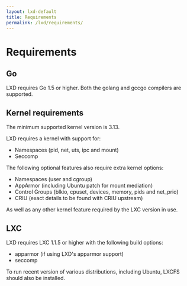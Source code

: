 ```yaml
---
layout: lxd-default
title: Requirements
permalink: /lxd/requirements/
---
```

# Requirements
## Go

LXD requires Go 1.5 or higher.
Both the golang and gccgo compilers are supported.

## Kernel requirements
The minimum supported kernel version is 3.13.

LXD requires a kernel with support for:
 * Namespaces (pid, net, uts, ipc and mount)
 * Seccomp

The following optional features also require extra kernel options:
 * Namespaces (user and cgroup)
 * AppArmor (including Ubuntu patch for mount mediation)
 * Control Groups (blkio, cpuset, devices, memory, pids and net\_prio)
 * CRIU (exact details to be found with CRIU upstream)

As well as any other kernel feature required by the LXC version in use.

## LXC
LXD requires LXC 1.1.5 or higher with the following build options:
 * apparmor (if using LXD's apparmor support)
 * seccomp

To run recent version of various distributions, including Ubuntu, LXCFS
should also be installed.
